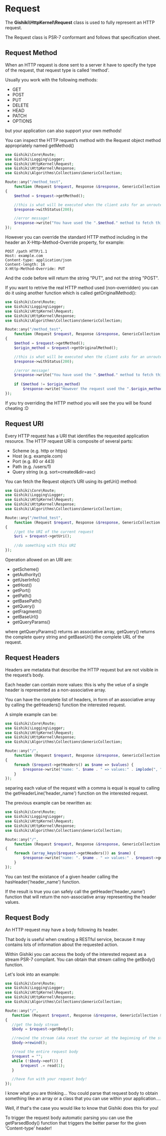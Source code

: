 # Request
The __Gishiki\HttpKernel\Request__ class is used to fully represent an HTTP request.

The Request class is PSR-7 conformant and follows that specification sheet.

 
## Request Method
When an HTTP request is done sent to a server it have to specify the type of the
request, that request type is called 'method'.

Usually you work with the following methods:

  - GET
  - POST
  - PUT
  - DELETE
  - HEAD
  - PATCH
  - OPTIONS

but your application can also support your own methods!

You can inspect the HTTP request’s method with the Request object method
appropriately named getMethod()

```php
use Gishiki\Core\Route;
use Gishiki\Logging\Logger;
use Gishiki\HttpKernel\Request;
use Gishiki\HttpKernel\Response;
use Gishiki\Algorithms\Collections\GenericCollection;

Route::any("/method_test",
    function (Request $request, Response &$response, GenericCollection &$arguments)
{
    $method = $request->getMethod();

    //this is what will be executed when the client asks for an unrouted URI
    $response->withStatus(200);

    //error message!
    $response->write("You have used the ".$method." method to fetch this page!");
});
```

However you can override the standard HTTP method including in the header an
X-Http-Method-Override property, for example:

```
POST /path HTTP/1.1
Host: example.com
Content-type: application/json
Content-length: 16
X-Http-Method-Override: PUT
```

And the code before will return the string "PUT", and not the string "POST".

If you want to retrive the real HTTP method used (non-overridden) you can do it
using another function which is called getOriginalMethod():

```php
use Gishiki\Core\Route;
use Gishiki\Logging\Logger;
use Gishiki\HttpKernel\Request;
use Gishiki\HttpKernel\Response;
use Gishiki\Algorithms\Collections\GenericCollection;

Route::any("/method_test",
    function (Request $request, Response &$response, GenericCollection &$arguments)
{
    $method = $request->getMethod();
    $origin_method = $request->getOriginalMethod();

    //this is what will be executed when the client asks for an unrouted URI
    $response->withStatus(200);

    //error message!
    $response->write("You have used the ".$method." method to fetch this page!\n");
    
    if ($method != $origin_method) 
        $response->write("However the request used the ".$origin_method." method to fetch this page!\n");
});
```

If you try overriding the HTTP method you will see the you will be found cheating :D


## Request URI
Every HTTP request has a URI that identifies the requested application resource.
The HTTP request URI is composite of several parts:

  - Scheme (e.g. http or https)
  - Host (e.g. example.com)
  - Port (e.g. 80 or 443)
  - Path (e.g. /users/1)
  - Query string (e.g. sort=created&dir=asc)

You can fetch the Request object’s URI using its getUri() method:

```php
use Gishiki\Core\Route;
use Gishiki\Logging\Logger;
use Gishiki\HttpKernel\Request;
use Gishiki\HttpKernel\Response;
use Gishiki\Algorithms\Collections\GenericCollection;

Route::any("/method_test",
    function (Request $request, Response &$response, GenericCollection &$arguments)
{
    //get the URI of the current request
    $uri = $request->getUri();
    
    //do something with this URI
});
```

Operation allowed on an URI are:

   - getScheme()
   - getAuthority()
   - getUserInfo()
   - getHost()
   - getPort()
   - getPath()
   - getBasePath()
   - getQuery()
   - getFragment()
   - getBaseUrl()
   - getQueryParams()

where getQueryParams() returns an associative array, getQuery() returns the complete
query string and getBaseUrl() the complete URL of the request.


## Request Headers
Headers are metadata that describe the HTTP request but are not visible in the
request’s body.

Each header can contain more values: this is why the velue of a single header is
represented as a non-associative array.

You can have the complete list of headers, in form of an associative array by
calling the getHeaders() function the interested request.

A simple example can be:

```php
use Gishiki\Core\Route;
use Gishiki\Logging\Logger;
use Gishiki\HttpKernel\Request;
use Gishiki\HttpKernel\Response;
use Gishiki\Algorithms\Collections\GenericCollection;

Route::any("/",
    function (Request $request, Response &$response, GenericCollection &$arguments)
{
    foreach ($request->getHeaders() as $name => $values) {
        $response->write("name: ". $name . " => values:" . implode(", ", $values));
    }
});
```

separing each value of the request with a comma is equal is equal to calling the
getHeaderLine('header_name') function on the interested request.

The previous example can be rewritten as:

```php
use Gishiki\Core\Route;
use Gishiki\Logging\Logger;
use Gishiki\HttpKernel\Request;
use Gishiki\HttpKernel\Response;
use Gishiki\Algorithms\Collections\GenericCollection;

Route::any("/",
    function (Request $request, Response &$response, GenericCollection &$arguments)
{
    foreach (array_keys($request->getHeaders()) as $name) {
        $response->write("name: ". $name . " => values:" . $request->getHeaderLine($name);
    }
});
```

You can test the existance of a given header calling the hasHeader('header_name')
function.

If the result is true you can safely call the getHeader('header_name') function
that will return the non-associative array representing the header values.


## Request Body
An HTTP request may have a body following its header.

That body is useful when creating a RESTful service, because it may contains lots
of information about the requested action.

Within Gishiki you can access the body of the interested request as a stream
PSR-7 compilant. You can obtain that stream calling the getBody() function.

Let's look into an example:

 ```php
use Gishiki\Core\Route;
use Gishiki\Logging\Logger;
use Gishiki\HttpKernel\Request;
use Gishiki\HttpKernel\Response;
use Gishiki\Algorithms\Collections\GenericCollection;

Route::any("/",
    function (Request $request, Response &$response, GenericCollection &$arguments)
{
    //get the body stream
    $body = $request->getBody();

    //rewind the stream (aka reset the cursor at the beginning of the stream)
    $body->rewind();

    //read the entire request body
    $request = "";
    while (!$body->eof()) {
        $request .= read(1);
    }

    //have fun with your request body!
});
```

I know what you are thinking... You could parse that request body to obtain
something like an array or a class that you can use within your application....

Well, if that's the case you would like to know that Gishiki does this for you!

To trigger the request body automatic parsing you can use the getParsedBody()
function that triggers the better parser for the given 'Content-type' header!